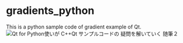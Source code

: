 # gradients_python
This is a python sample code of gradient example of Qt. 
![Qt for Python使いが C++Qt サンプルコードの 疑問を解いていく 随筆２](https://user-images.githubusercontent.com/42459379/222645704-29111088-685b-4a38-a336-fd574f9cdfe5.jpg)
